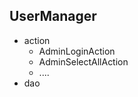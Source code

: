 UserManager
--------
- action
    - AdminLoginAction
    - AdminSelectAllAction
    - ....
- dao

    